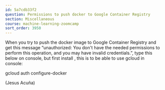 ```yaml
---
id: 5a7cdb33f2
question: Permissions to push docker to Google Container Registry
section: Miscellaneous
course: machine-learning-zoomcamp
sort_order: 3950
---
```


When you try to push the docker image to Google Container Registry and get this message “unauthorized: You don't have the needed permissions to perform this operation, and you may have invalid credentials.”, type this below on console, but first install , this is to be able to use gcloud in console:

gcloud auth configure-docker

(Jesus Acuña)

